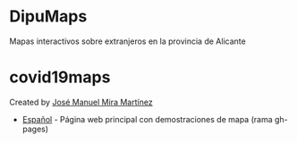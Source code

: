 # DipuMaps

Mapas interactivos sobre extranjeros en la provincia de Alicante

covid19maps
=============

Created by [José Manuel Mira Martínez](https://github.com/josemamira/)

* [Español](https://github.com/josemamira/dipumaps) - Página web principal con demostraciones de mapa (rama gh-pages)
